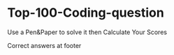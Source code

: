 # Top-100-Coding-question
<p>Use a Pen&Paper to solve it then Calculate Your Scores </p>
<span>Correct answers at footer</span>

